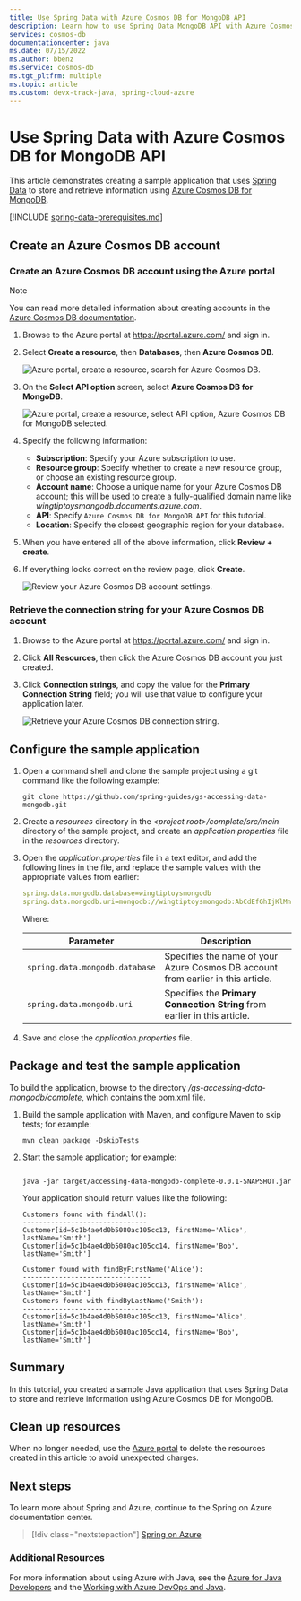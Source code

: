 ```yaml
---
title: Use Spring Data with Azure Cosmos DB for MongoDB API
description: Learn how to use Spring Data MongoDB API with Azure Cosmos DB.
services: cosmos-db
documentationcenter: java
ms.date: 07/15/2022
ms.author: bbenz
ms.service: cosmos-db
ms.tgt_pltfrm: multiple
ms.topic: article
ms.custom: devx-track-java, spring-cloud-azure
---
```


# Use Spring Data with Azure Cosmos DB for MongoDB API

This article demonstrates creating a sample application that uses [Spring Data] to store and retrieve information using [Azure Cosmos DB for MongoDB](/azure/cosmos-db/mongodb-introduction).

[!INCLUDE [spring-data-prerequisites.md](includes/spring-data-prerequisites.md)]

## Create an Azure Cosmos DB account

### Create an Azure Cosmos DB account using the Azure portal

> [!NOTE]
> You can read more detailed information about creating accounts in the [Azure Cosmos DB documentation](/azure/cosmos-db/).

1. Browse to the Azure portal at <https://portal.azure.com/> and sign in.

1. Select **Create a resource**, then **Databases**, then **Azure Cosmos DB**.

   ![Azure portal, create a resource, search for Azure Cosmos DB.][COSMOSDB01]

1. On the **Select API option** screen, select **Azure Cosmos DB for MongoDB**.

   ![Azure portal, create a resource, select API option, Azure Cosmos DB for MongoDB selected.][COSMOSDB02]

1. Specify the following information:

   - **Subscription**: Specify your Azure subscription to use.
   - **Resource group**: Specify whether to create a new resource group, or choose an existing resource group.
   - **Account name**: Choose a unique name for your Azure Cosmos DB account; this will be used to create a fully-qualified domain name like *wingtiptoysmongodb.documents.azure.com*.
   - **API**: Specify `Azure Cosmos DB for MongoDB API` for this tutorial.
   - **Location**: Specify the closest geographic region for your database.

1. When you have entered all of the above information, click **Review + create**.

1. If everything looks correct on the review page, click **Create**.

   ![Review your Azure Cosmos DB account settings.][COSMOSDB03]

### Retrieve the connection string for your Azure Cosmos DB account

1. Browse to the Azure portal at <https://portal.azure.com/> and sign in.

1. Click **All Resources**, then click the Azure Cosmos DB account you just created.

1. Click **Connection strings**, and copy the value for the **Primary Connection String** field; you will use that value to configure your application later.

   ![Retrieve your Azure Cosmos DB connection string.][COSMOSDB06]

## Configure the sample application

1. Open a command shell and clone the sample project using a git command like the following example:

   ```shell
   git clone https://github.com/spring-guides/gs-accessing-data-mongodb.git
   ```

1. Create a *resources* directory in the *&lt;project root&gt;/complete/src/main* directory of the sample project, and create an *application.properties* file in the *resources* directory.

1. Open the *application.properties* file in a text editor, and add the following lines in the file, and replace the sample values with the appropriate values from earlier:

   ```yaml
   spring.data.mongodb.database=wingtiptoysmongodb
   spring.data.mongodb.uri=mongodb://wingtiptoysmongodb:AbCdEfGhIjKlMnOpQrStUvWxYz==@wingtiptoysmongodb.documents.azure.com:10255/?ssl=true&replicaSet=globaldb
   ```

   Where:

   | Parameter | Description |
   |---|---|
   | `spring.data.mongodb.database` | Specifies the name of your Azure Cosmos DB account from earlier in this article. |
   | `spring.data.mongodb.uri` | Specifies the **Primary Connection String** from earlier in this article. |

1. Save and close the *application.properties* file.

## Package and test the sample application

To build the application, browse to the directory */gs-accessing-data-mongodb/complete*, which contains the pom.xml file.

1. Build the sample application with Maven, and configure Maven to skip tests; for example:

   ```shell
   mvn clean package -DskipTests
   ```

1. Start the sample application; for example:

   ```shell
   
   java -jar target/accessing-data-mongodb-complete-0.0.1-SNAPSHOT.jar
   ```

   Your application should return values like the following:

   ```
   Customers found with findAll():
   -------------------------------
   Customer[id=5c1b4ae4d0b5080ac105cc13, firstName='Alice', lastName='Smith']
   Customer[id=5c1b4ae4d0b5080ac105cc14, firstName='Bob', lastName='Smith']
   
   Customer found with findByFirstName('Alice'):
   --------------------------------
   Customer[id=5c1b4ae4d0b5080ac105cc13, firstName='Alice', lastName='Smith']
   Customers found with findByLastName('Smith'):
   --------------------------------
   Customer[id=5c1b4ae4d0b5080ac105cc13, firstName='Alice', lastName='Smith']
   Customer[id=5c1b4ae4d0b5080ac105cc14, firstName='Bob', lastName='Smith']
   ```

## Summary

In this tutorial, you created a sample Java application that uses Spring Data to store and retrieve information using Azure Cosmos DB for MongoDB.

## Clean up resources

When no longer needed, use the [Azure portal](https://portal.azure.com/) to delete the resources created in this article to avoid unexpected charges.

## Next steps

To learn more about Spring and Azure, continue to the Spring on Azure documentation center.

> [!div class="nextstepaction"]
> [Spring on Azure](./index.yml)

### Additional Resources

For more information about using Azure with Java, see the [Azure for Java Developers] and the [Working with Azure DevOps and Java].

<!-- URL List -->

[Azure for Java Developers]: ../index.yml
[free Azure account]: https://azure.microsoft.com/pricing/free-trial/
[Working with Azure DevOps and Java]: /azure/devops/
[MSDN subscriber benefits]: https://azure.microsoft.com/pricing/member-offers/msdn-benefits-details/
[Spring Boot]: http://projects.spring.io/spring-boot/
[Spring Data]: https://spring.io/projects/spring-data
[Spring Framework]: https://spring.io/

<!-- IMG List -->

[COSMOSDB01]: media/configure-spring-data-mongodb-with-cosmos-db/create-cosmos-db-01.png
[COSMOSDB02]: media/configure-spring-data-mongodb-with-cosmos-db/create-cosmos-db-02.png
[COSMOSDB03]: media/configure-spring-data-mongodb-with-cosmos-db/create-cosmos-db-03.png
[COSMOSDB04]: media/configure-spring-data-mongodb-with-cosmos-db/create-cosmos-db-04.png
[COSMOSDB06]: media/configure-spring-data-mongodb-with-cosmos-db/create-cosmos-db-06.png
